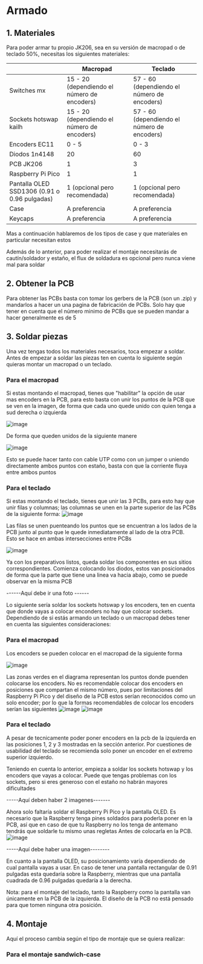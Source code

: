 
<h1 align="Left"> Armado </h1>

<h2 align="Left"> 1. Materiales </h2>

Para poder armar tu propio JK206, sea en su versión de macropad o de teclado 50%, necesitas los siguientes materiales:

|                           | Macropad                                    | Teclado                                     |
| ------------------------- | ------------------------------------------- | ------------------------------------------- |
| Switches mx               | 15 - 20 (dependiendo el número de encoders) | 57 - 60 (dependiendo el número de encoders) |
| Sockets hotswap kailh     | 15 - 20 (dependiendo el número de encoders) | 57 - 60 (dependiendo el número de encoders) |
| Encoders EC11             | 0 - 5                                       | 0 - 3                                       |
| Diodos 1n4148             | 20                                          | 60                                          |
| PCB JK206                 | 1                                           | 3                                           |
| Raspberry Pi Pico         | 1                                           | 1                                           |
| Pantalla OLED SSD1306 (0.91 o 0.96 pulgadas)  | 1 (opcional pero recomendada)               | 1 (opcional pero recomendada)               |
| Case                      | A preferencia                               | A preferencia                               |
| Keycaps                   | A preferencia                               | A preferencia                               |

Mas a continuación hablaremos de los tipos de case y que materiales en particular necesitan estos

Además de lo anterior, para poder realizar el montaje necesitarás de cautín/soldador y estaño, el flux de soldadura es opcional pero nunca viene mal para soldar

<h2 align="Left"> 2. Obtener la PCB </h2>

Para obtener las PCBs basta con tomar los gerbers de la PCB (son un .zip) y mandarlos a hacer un una pagina de fabricación de PCBs. Solo hay que tener en cuenta que el número minimo de PCBs que se pueden mandar a hacer generalmente es de 5

<h2 align="Left"> 3. Soldar piezas </h2>

Una vez tengas todos los materiales necesarios, toca empezar a soldar. Antes de empezar a soldar las piezas ten en cuenta lo siguiente según quieras montar un macropad o un teclado.

<h3 align="Left"> Para el macropad </h3>

Si estas montando el macropad, tienes que "habilitar" la opción de usar mas encoders en la PCB, para esto basta con unir los puntos de la PCB que se ven en la imagen, de forma que cada uno quede unido con quien tenga a sud derecha o izquierda

![image](https://github.com/JhonatanFerrer/JK206/assets/111335841/57addb74-b026-4cfa-8451-b28f55c42d1b)


De forma que queden unidos de la siguiente manere

![image](https://github.com/JhonatanFerrer/JK206/assets/111335841/20f61c4c-638f-4485-a3b4-19ebd36d7ff5)

Esto se puede hacer tanto con cable UTP como con un jumper o uniendo directamente ambos puntos con estaño, basta con que la corriente fluya entre ambos puntos

<h3 align="Left"> Para el teclado </h3>

Si estas montando el teclado, tienes que unir las 3 PCBs, para esto hay que unir filas y columnas; las columnas se unen en la parte superior de las PCBs de la siguiente forma:
![image](https://github.com/JhonatanFerrer/JK206/assets/111335841/8d986f73-baac-420b-a798-1e904f3f9116)

Las filas se unen puenteando los puntos que se encuentran a los lados de la PCB junto al punto que le quede inmediatamente al lado de la otra PCB. Esto se hace en ambas intersecciones entre PCBs

![image](https://github.com/JhonatanFerrer/JK206/assets/111335841/734ff414-ec16-4648-906f-d32c0567a64a)

Ya con los preparativos listos, queda soldar los componentes en sus sitios correspondientes. Comienza colocando los diodos, estos van posicionados de forma que la parte que tiene una linea va hacia abajo, como se puede observar en la misma PCB

------Aquí debe ir una foto ------

Lo siguiente sería soldar los sockets hotswap y los encoders, ten en cuenta que donde vayas a colocar enconders no hay que colocar sockets. Dependiendo de si estás armando un teclado o un macropad debes tener en cuenta las siguientes consideraciones:

<h3 align="Left"> Para el macropad </h3>

Los encoders se pueden colocar en el macropad de la siguiente forma

![image](https://github.com/JhonatanFerrer/JK206/assets/111335841/261219ae-7fc7-40b2-8a4f-46c7caaa28a1)

Las zonas verdes en el diagrama representan los puntos donde puenden colocarse los encoders. No es recomendable colocar dos encoders en posiciones que compartan el mismo número, pues por limitaciones del Raspberry Pi Pico y del diseño de la PCB estos serían reconocidos como un solo encoder; por lo que la formas recomendables de colocar los encoders serían las siguientes
![image](https://github.com/JhonatanFerrer/JK206/assets/111335841/15c20124-f5a1-4b04-b754-f72da8c0276f)
![image](https://github.com/JhonatanFerrer/JK206/assets/111335841/4c740b88-ffe2-471d-b411-18dfd2f6fb84)

<h3 align="Left"> Para el teclado </h3>

A pesar de tecnicamente poder poner encoders en la pcb de la izquierda en las posiciones 1, 2 y 3 mostradas en la sección anterior. Por cuestiones de usabilidad del teclado se recomienda solo poner un encoder en el extremo superior izquierdo.

Teniendo en cuenta lo anterior, empieza a soldar los sockets hotswap y los encoders que vayas a colocar. Puede que tengas problemas con los sockets, pero si eres generoso con el estaño no habrán mayores dificultades

-----Aquí deben haber 2 imagenes-------

Ahora solo faltaría soldar el Raspberry Pi Pico y la pantalla OLED. Es necesario que la Raspberry tenga pines soldados para poderla poner en la PCB, así que en caso de que tu Raspberry no los tenga de antemano tendrás que soldarle tu mismo unas regletas Antes de colocarla en la PCB.
![image](https://github.com/JhonatanFerrer/JK206/assets/111335841/e1d4df5e-f2e3-4f1a-a8f8-0bd331d9776c)


-----Aquí debe haber una imagen--------



En cuanto a la pantalla OLED, su posicionamiento varía dependiendo de cual pantalla vayas a usar. En caso de tener una pantalla rectangular de 0.91 pulgadas esta quedaría sobre la Raspberry, mientras que una pantalla cuadrada de 0.96 pulgadas quedaría a la derecha.

Nota: para el montaje del teclado, tanto la Raspberry como la pantalla van únicamente en la PCB de la izquierda. El diseño de la PCB no está pensado para que tomen ninguna otra posición.

<h2 align="Left"> 4. Montaje </h2>

Aquí el proceso cambia según el tipo de montaje que se quiera realizar:

<h3 align="Left"> Para el montaje sandwich-case </h3>
